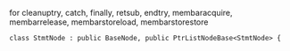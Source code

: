 for cleanuptry, catch, finally, retsub, endtry, membaracquire, membarrelease,
membarstoreload, membarstorestore

```
class StmtNode : public BaseNode, public PtrListNodeBase<StmtNode> {

```